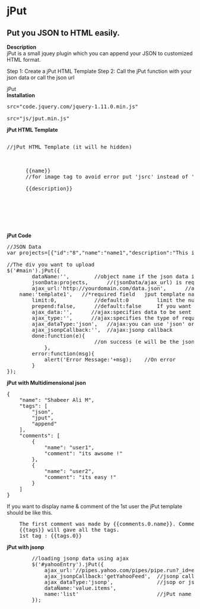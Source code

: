 
<h1>jPut</h1>
<h2>Put you JSON to HTML easily.</h2>

<b>Description</b><br/>
jPut is a small jquey plugin which you can append your JSON to customized HTML format.

Step 1: Create a jPut HTML Template
Step 2: Call the jPut function with your json data or call the json url

jPut<br/>
<b>Installation</b>

<pre>
src="code.jquery.com/jquery-1.11.0.min.js"
<!-- Adding jput file (Dont worry about the size its less than 2kb)-->
src="js/jput.min.js"
</pre>

<b>jPut HTML Template</b>
<pre>

//jPut HTML Template (it will he hidden)
<div jput="template1">
    <div class="items" id="item_{{id}}">
      <span>{{name}}</span>
      //for image tag to avoid error put 'jsrc' instead of 'src'
	  <img jsrc="/images/{{image_loc||default.jpg}}" alt=""/>
      <span>{{description}}</span>
    </div>
</div>

<div id="main">
</div>
</pre>

<b>jPut Code</b>

<pre>
//JSON Data    
var projects=[{"id":"8","name":"name1","description":"This is a test","image_loc":"image1.jpg"}, {"id":"9","name":"name2", "description":"Test 2","image_loc":"image2.jpg"}];

//The div you want to upload    
$('#main').jPut({
        dataName:'',        //object name if the json data is in specified object
        jsonData:projects,      //(jsonData/ajax_url) is required	your json data to append/prepend
        ajax_url:'http://yourdomain.com/data.json',      //ajax:Specifies the URL to send the request to. Default is the current page
	name:'template1',   //*required field	jput template name
        limit:0,            //default:0         limit the number of record to show
        prepend:false,      //default:false     If you want to prepend data make it true. By default data will append 
        ajax_data:'',      //ajax:specifies data to be sent to the server
        ajax_type:'',      //ajax:specifies the type of request. (GET or POST)
        ajax_dataType:'json',   //ajax:you can use 'json' or 'jsonp'. By deafult it will be json
        ajax_jsonpCallback:'',  //ajax:jsonp callback
        done:function(e){   
                            //on success (e will be the json data)
            },
        error:function(msg){
            alert('Error Message:'+msg);    //On error
        }
});
</pre>

<b>jPut with Multidimensional json</b>

<pre>
{
    "name": "Shabeer Ali M",
    "tags": [
        "json",
        "jput",
        "append"
    ],
    "comments": [
        {
            "name": "user1",
            "comment": "its awsome !"
        },
        {
            "name": "user2",
            "comment": "its easy !"
        }
    ]
}
</pre>
If you want to display name & comment of the 1st user the jPut template should be like this.

<pre>
    The first comment was made by {{comments.0.name}}. Comment : {{comments.0.comment}}
    {{tags}} will gave all the tags.
    1st tag : {{tags.0}}
</pre>

<b>jPut with jsonp</b>

<pre>
        //loading jsonp data using ajax
        $('#yahooEntry').jPut({
            ajax_url:'//pipes.yahoo.com/pipes/pipe.run?_id=e4e173cf75b0aa1b374b7987398d6091&_render=json&_callback=getYahooFeed',
            ajax_jsonpCallback:'getYahooFeed',  //jsonp call back
            ajax_dataType:'jsonp',              //jsop or json
            dataName:'value.items',         
            name:'list'                         //jPut name
        });
</pre>


